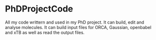 # PhDProjectCode
All my code writtern and used in my PhD project. It can build, edit and analyse molecules. It can build input files for ORCA, Gaussian, openbabel and xTB as well as read the output files.
